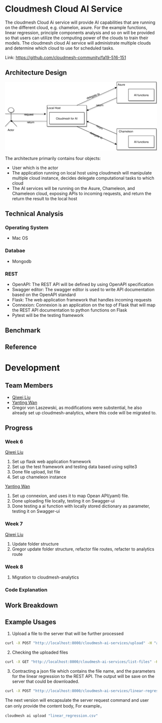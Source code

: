 # Cloudmesh Cloud AI Service

The cloudmesh Cloud Ai service will provide AI capabilities that are running on the different cloud, e.g. chamelon, asure. For the example functions, linear regression, principle components analysis and so on will be provided so that users can utilize the computing power of the clouds to train their models. The cloudmesh cloud AI service will administrate  multiple clouds and determine which cloud to use for scheduled tasks. 

Link:
<https://github.com/cloudmesh-community/fa19-516-151>

## Architecture Design

![architecture](./report-firgures/architecture.svg)

The architecture primarily contains four objects:

* User which is the actor
* The application running on local host using cloudmesh  will manipulate multiple cloud instance, decides delegate computational tasks to which cloud
* The AI services will be running on the Asure, Chameleon, and Chameleon cloud, exposing APIs to incoming requests, and return the return the result to the local host


## Technical Analysis

### Operating System
* Mac OS

### Databae

* Mongodb

### REST

* OpenAPI: The REST API will be defined by using OpenAPI specification 
* Swagger editor: The swagger editor is used to write API documentation based on the OpenAPI standard 
* Flask: The web application framework that handles incoming requests
* Connexion: Connexion is an application on the top of Flask that will map the REST API documentation to python functions
on Flask
* Pytest will be the testing framework

## Benchmark 

## Reference 

# Development 

## Team Members

* [Qiwei Liu](https://github.com/cloudmesh-community/fa19-516-151/graphs/contributors)
* [Yanting Wan](https://github.com/cloudmesh-community/fa19-516-151/graphs/contributors)
* Gregor von Laszewski, as modifications were substential, he also already set up cloudmesh-analytics, where this code will be migrated to.

## Progress 

### Week 6

[Qiwei Liu](https://github.com/cloudmesh-community/fa19-516-151/graphs/contributors)

1. Set up flask web application framework
2. Set up the test framework and testing data based using sqlite3
3. Done file upload, list file
4. Set up chameleon instance

[Yanting Wan](https://github.com/cloudmesh-community/fa19-516-151/graphs/contributors)

1. Set up connexion, and uses it to map Opean API(yaml) file.
2. Done uploading file locally, testing it on Swagger-ui
3. Done testing a ai function with locally stored dictionary as parameter, testing it on Swagger-ui

### Week 7

[Qiwei Liu](https://github.com/cloudmesh-community/fa19-516-151/graphs/contributors)

1. Update folder structure
2. Gregor update folder structure, refactor file routes, refacter to analytics route

### Week 8 

1. Migration to cloudmesh-analytics

### Code Explanation



## Work Breakdown

## Example Usages

1. Upload a file to the server that will be further processed

```sh
curl -X POST "http://localhost:8000/cloudmesh-ai-services/upload" -H "accept: application/json" -H "Content-Type: multipart/form-data" -F "file=@learn.rkt"
```



2. Checking the uploaded files

```sh
curl -X GET "http://localhost:8000/cloudmesh-ai-services/list-files" -H "accept: application/json"
```



3. Contracting a json file which contains the file name, and the parameters for the linear regression to the REST API. The output will be save on the server that could be downloaded.

```sh
curl -X POST "http://localhost:8000/cloudmesh-ai-services/linear-regression/linear" -H "accept: */*" -H "Content-Type: application/json" -d "{\"file_name\":\"string\",\"fit_intercept\":true,\"n_jobs\":0,\"normalize\":true}"
```



The next version will encapsulate the server request command and user can only provide the content body, For example，

```sh
cloudmesh ai upload "linear_regression.csv"
```
